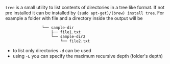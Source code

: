``tree`` is a small utility to list contents of directories in a tree like format. If not pre installed it can be installed by ``(sudo apt-get)/(brew) install tree``. For example a folder with file and a directory inside the output will be

					└── sample-dir
			 	        ├── file1.txt
			    		└── sample-dir2
			        		└── file2.txt

* to list only directories ``-d`` can be used
* using ``-L`` you can specify the maximum recursive depth (folder's depth)
